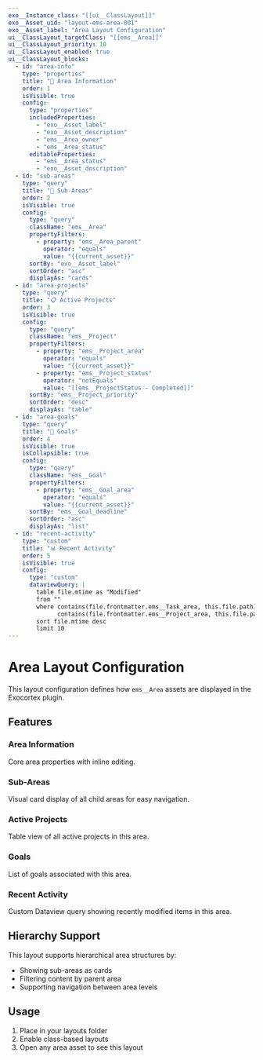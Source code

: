 ```yaml
---
exo__Instance_class: "[[ui__ClassLayout]]"
exo__Asset_uid: "layout-ems-area-001"
exo__Asset_label: "Area Layout Configuration"
ui__ClassLayout_targetClass: "[[ems__Area]]"
ui__ClassLayout_priority: 10
ui__ClassLayout_enabled: true
ui__ClassLayout_blocks:
  - id: "area-info"
    type: "properties"
    title: "🏢 Area Information"
    order: 1
    isVisible: true
    config:
      type: "properties"
      includedProperties:
        - "exo__Asset_label"
        - "exo__Asset_description"
        - "ems__Area_owner"
        - "ems__Area_status"
      editableProperties:
        - "ems__Area_status"
        - "exo__Asset_description"
  - id: "sub-areas"
    type: "query"
    title: "📁 Sub-Areas"
    order: 2
    isVisible: true
    config:
      type: "query"
      className: "ems__Area"
      propertyFilters:
        - property: "ems__Area_parent"
          operator: "equals"
          value: "{{current_asset}}"
      sortBy: "exo__Asset_label"
      sortOrder: "asc"
      displayAs: "cards"
  - id: "area-projects"
    type: "query"
    title: "📋 Active Projects"
    order: 3
    isVisible: true
    config:
      type: "query"
      className: "ems__Project"
      propertyFilters:
        - property: "ems__Project_area"
          operator: "equals"
          value: "{{current_asset}}"
        - property: "ems__Project_status"
          operator: "notEquals"
          value: "[[ems__ProjectStatus - Completed]]"
      sortBy: "ems__Project_priority"
      sortOrder: "desc"
      displayAs: "table"
  - id: "area-goals"
    type: "query"
    title: "🎯 Goals"
    order: 4
    isVisible: true
    isCollapsible: true
    config:
      type: "query"
      className: "ems__Goal"
      propertyFilters:
        - property: "ems__Goal_area"
          operator: "equals"
          value: "{{current_asset}}"
      sortBy: "ems__Goal_deadline"
      sortOrder: "asc"
      displayAs: "list"
  - id: "recent-activity"
    type: "custom"
    title: "📊 Recent Activity"
    order: 5
    isVisible: true
    config:
      type: "custom"
      dataviewQuery: |
        table file.mtime as "Modified"
        from ""
        where contains(file.frontmatter.ems__Task_area, this.file.path) or
              contains(file.frontmatter.ems__Project_area, this.file.path)
        sort file.mtime desc
        limit 10
---
```


# Area Layout Configuration

This layout configuration defines how `ems__Area` assets are displayed in the Exocortex plugin.

## Features

### Area Information
Core area properties with inline editing.

### Sub-Areas
Visual card display of all child areas for easy navigation.

### Active Projects
Table view of all active projects in this area.

### Goals
List of goals associated with this area.

### Recent Activity
Custom Dataview query showing recently modified items in this area.

## Hierarchy Support

This layout supports hierarchical area structures by:
- Showing sub-areas as cards
- Filtering content by parent area
- Supporting navigation between area levels

## Usage

1. Place in your layouts folder
2. Enable class-based layouts
3. Open any area asset to see this layout